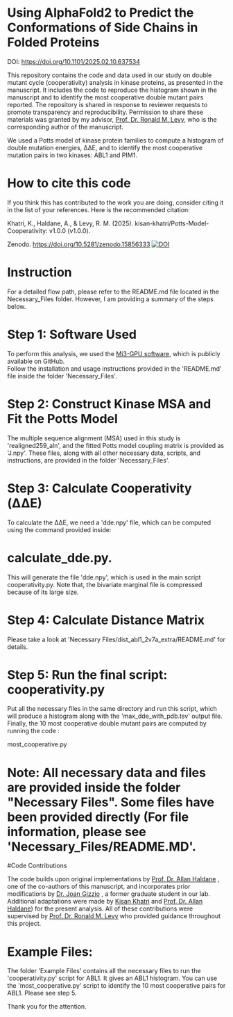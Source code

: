 # Using AlphaFold2 to Predict the Conformations of Side Chains in Folded Proteins
DOI: https://doi.org/10.1101/2025.02.10.637534

This repository contains the code and data used in our study on double mutant cycle (cooperativity) analysis in kinase proteins, as presented in the manuscript. It includes the code to reproduce the histogram shown in the manuscript and to identify the most cooperative double mutant pairs reported. The repository is shared in response to reviewer requests to promote transparency and reproducibility. Permission to share these materials was granted by my advisor, [Prof. Dr. Ronald M. Levy](https://scholar.google.com/citations?user=6CQ_uloAAAAJ&hl=en), who is the corresponding author of the manuscript.

We used a Potts model of kinase protein families to compute a histogram of double mutation energies, ΔΔE, and to identify the most cooperative mutation pairs in two kinases: ABL1 and PIM1.

# How to cite this code
If you think this has contributed to the work you are doing, consider citing it in the list of your references. Here is the recommended citation:

Khatri, K., Haldane, A., & Levy, R. M. (2025). kisan-khatri/Potts-Model-Cooperativity: v1.0.0 (v1.0.0). 

Zenodo. https://doi.org/10.5281/zenodo.15856333
[![DOI](https://zenodo.org/badge/DOI/10.5281/zenodo.15856333.svg)](https://doi.org/10.5281/zenodo.15856333)
# Instruction

For a detailed flow path, please refer to the README.md file located in the Necessary_Files folder. However, I am providing a summary of the steps below.
# Step 1: Software Used
To perform this analysis, we used the [Mi3-GPU software](https://github.com/ahaldane/Mi3-GPU), which is publicly available on GitHub.  
Follow the installation and usage instructions provided in the 'README.md' file inside the folder 'Necessary_Files'.
# Step 2: Construct Kinase MSA and Fit the Potts Model
The multiple sequence alignment (MSA) used in this study is 'realigned259_aln', and the fitted Potts model coupling matrix is provided as 'J.npy'. These files, along with all other necessary data, scripts, and instructions, are provided in the folder 'Necessary_Files'.  
# Step 3: Calculate Cooperativity (ΔΔE)
To calculate the ΔΔE, we need a 'dde.npy' file, which can be computed using the command provided inside:
# calculate_dde.py. 
This will generate the file 'dde.npy', which is used in the main script cooperativity.py. Note that, the bivariate marginal file is compressed because of its large size.
# Step 4: Calculate Distance Matrix
Please take a look at 'Necessary Files/dist_abl1_2v7a_extra/README.md'  for details.
# Step 5: Run the final script: cooperativity.py
Put all the necessary files in the same directory and run this script, which will produce a histogram along with the 'max_dde_with_pdb.tsv' output file. Finally, the 10 most cooperative double mutant pairs are computed by running the code :

most_cooperative.py
# Note: All necessary data and files are provided inside the folder "Necessary Files". Some files have been provided directly (For file information, please see 'Necessary_Files/README.MD'.


#Code Contributions

The code builds upon original implementations by [Prof. Dr. Allan Haldane](https://scholar.google.com/citations?user=2MBqxWYAAAAJ&hl=en) , one of the co-authors of this manuscript, and incorporates prior modifications by [Dr. Joan Gizzio](https://scholar.google.com/citations?user=D5H_bWEAAAAJ&hl=en) , a former graduate student in our lab. Additional adaptations were made by [Kisan Khatri](https://scholar.google.com/citations?user=IXMrAFsAAAAJ&hl=en) and [Prof. Dr. Allan Haldane](https://scholar.google.com/citations?user=2MBqxWYAAAAJ&hl=en)) for the present analysis. All of these contributions were supervised by [Prof. Dr. Ronald M. Levy](https://scholar.google.com/citations?user=6CQ_uloAAAAJ&hl=en) who provided guidance throughout this project.

# Example Files:
The folder 'Example Files' contains all the necessary files to run the 'cooperativity.py' script for ABL1. It gives an ABL1 histogram. You can use the 'most_cooperative.py' script to identify the 10 most cooperative pairs for ABL1. Please see step 5.

Thank you for the attention.
